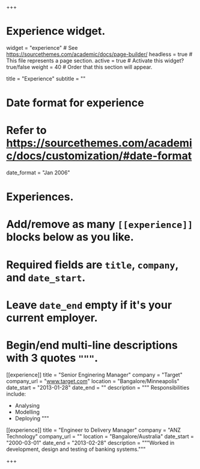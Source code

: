 +++
# Experience widget.
widget = "experience"  # See https://sourcethemes.com/academic/docs/page-builder/
headless = true  # This file represents a page section.
active = true  # Activate this widget? true/false
weight = 40  # Order that this section will appear.

title = "Experience"
subtitle = ""

# Date format for experience
#   Refer to https://sourcethemes.com/academic/docs/customization/#date-format
date_format = "Jan 2006"

# Experiences.
#   Add/remove as many `[[experience]]` blocks below as you like.
#   Required fields are `title`, `company`, and `date_start`.
#   Leave `date_end` empty if it's your current employer.
#   Begin/end multi-line descriptions with 3 quotes `"""`.
[[experience]]
  title = "Senior Enginering Manager"
  company = "Target"
  company_url = "www.target.com"
  location = "Bangalore/Minneapolis"
  date_start = "2013-01-28"
  date_end = ""
  description = """
  Responsibilities include:
  
  * Analysing
  * Modelling
  * Deploying
  """

[[experience]]
  title = "Engineer to Delivery Manager"
  company = "ANZ Technology"
  company_url = ""
  location = "Bangalore/Australia"
  date_start = "2000-03-01"
  date_end = "2013-02-28"
  description = """Worked in development, design and testing of banking systems."""

+++
